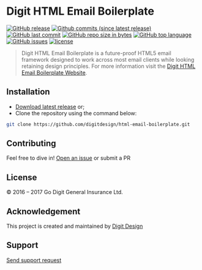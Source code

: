 # Digit HTML Email Boilerplate
[![GitHub release](https://img.shields.io/github/release/digitdesign/html-email-boilerplate.svg)]() [![Github commits (since latest release)](https://img.shields.io/github/commits-since/digitdesign/html-email-boilerplate/latest.svg)]() [![GitHub last commit](https://img.shields.io/github/last-commit/digitdesign/html-email-boilerplate.svg)]() [![GitHub repo size in bytes](https://img.shields.io/github/repo-size/digitdesign/html-email-boilerplate.svg)]() [![GitHub top language](https://img.shields.io/github/languages/top/digitdesign/html-email-boilerplate.svg)]() [![GitHub issues](https://img.shields.io/github/issues/digitdesign/html-email-boilerplate.svg)]() [![license](https://img.shields.io/github/license/digitdesign/html-email-boilerplate.svg)]()
> Digit HTML Email Boilerplate is a future-proof HTML5 email framework designed to work across most email clients while looking retaining design principles. For more information visit the [Digit HTML Email Boilerplate Website](https://html-email-boilerplate.com/).

## Installation
- [Download latest release](https://github.com/digitdesign/html-email-boilerplate/archive/master.zip) or;
- Clone the repository using the command below:
```sh
git clone https://github.com/digitdesign/html-email-boilerplate.git
```

## Contributing
Feel free to dive in! [Open an issue](https://github.com/digitdesign/html-email-boilerplate/issues/new/) or submit a PR

## License
© 2016 – 2017 Go Digit General Insurance Ltd.

## Acknowledgement
This project is created and maintained by [Digit Design](https://godigit.design/)

## Support
[Send support request](mailto:shaan.shivanandan@godigit.com?Subject=Support%3A%20Digit%20XD)